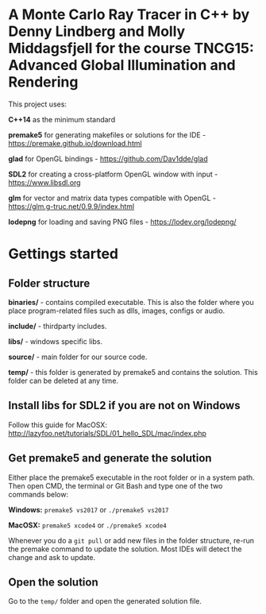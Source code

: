 # A Monte Carlo Ray Tracer in C++ by Denny Lindberg and Molly Middagsfjell for the course TNCG15: Advanced Global Illumination and Rendering
This project uses:

**C++14** as the minimum standard

**premake5** for generating makefiles or solutions for the IDE - https://premake.github.io/download.html

**glad** for OpenGL bindings - https://github.com/Dav1dde/glad

**SDL2** for creating a cross-platform OpenGL window with input - https://www.libsdl.org

**glm** for vector and matrix data types compatible with OpenGL - https://glm.g-truc.net/0.9.9/index.html

**lodepng** for loading and saving PNG files - https://lodev.org/lodepng/


# Gettings started

## Folder structure

**binaries/** - contains compiled executable. This is also the folder where you place program-related files such as dlls, images, configs or audio.

**include/** - thirdparty includes.

**libs/** - windows specific libs.

**source/** - main folder for our source code.

**temp/** - this folder is generated by premake5 and contains the solution. This folder can be deleted at any time.

## Install libs for SDL2 if you are not on Windows

Follow this guide for MacOSX: http://lazyfoo.net/tutorials/SDL/01_hello_SDL/mac/index.php

## Get premake5 and generate the solution

Either place the premake5 executable in the root folder or in a system path. Then open CMD, the terminal or Git Bash and type one of the two commands below:

**Windows:** `premake5 vs2017` or `./premake5 vs2017`

**MacOSX:** `premake5 xcode4` or `./premake5 xcode4`

Whenever you do a `git pull` or add new files in the folder structure, re-run the premake command to update the solution. Most IDEs will detect the change and ask to update.

## Open the solution

Go to the `temp/` folder and open the generated solution file.